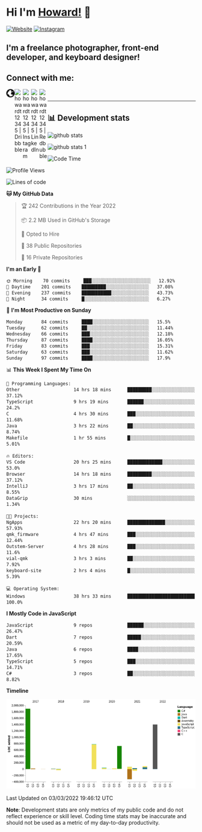 # Hi I'm [Howard!][website] 👋

[![Website](https://img.shields.io/website?label=howardt12345.com&style=for-the-badge&url=https%3A%2F%2Fhowardt12345.com)](https://howardt12345.com)
[![Instagram](https://img.shields.io/badge/instagram-%23E4405F.svg?&style=for-the-badge&logo=instagram&logoColor=white)](https://instagram.com/howardt12345)

I'm a freelance photographer, front-end developer, and keyboard designer!
---

## Connect with me:

[<img align="left" alt="howardt12345.com" width="22px" src="https://raw.githubusercontent.com/iconic/open-iconic/master/svg/globe.svg" />][website]
[<img align="left" alt="howardt12345 | Dribbble" width="22px" src="https://cdn.jsdelivr.net/npm/simple-icons@v3/icons/dribbble.svg" />][dribbble]
[<img align="left" alt="howardt12345 | Instagram" width="22px" src="https://cdn.jsdelivr.net/npm/simple-icons@v3/icons/instagram.svg" />][instagram]
[<img align="left" alt="howardt12345 | LinkedIn" width="22px" src="https://cdn.jsdelivr.net/npm/simple-icons@v3/icons/linkedin.svg" />][linkedin]
[<img align="left" alt="howardt12345 | Redbubble" width="22px" src="https://cdn.jsdelivr.net/npm/simple-icons@v3/icons/redbubble.svg" />][redbubble]

<br />

---

## 📊 Development stats

![github stats](https://github-readme-stats.vercel.app/api?username=howardt12345&show_icons=true&hide_border=true&theme=dark&hide=contribs,issues)

![github stats 1](https://github-readme-stats.vercel.app/api/top-langs?username=howardt12345&langs_count=8&show_icons=true&hide_border=true&theme=dark&layout=compact)

<!--START_SECTION:waka-->
![Code Time](http://img.shields.io/badge/Code%20Time-203%20hrs%2048%20mins-blue)

![Profile Views](http://img.shields.io/badge/Profile%20Views-35-blue)

![Lines of code](https://img.shields.io/badge/From%20Hello%20World%20I%27ve%20Written-5%20Million%20lines%20of%20code-blue)

**🐱 My GitHub Data** 

> 🏆 242 Contributions in the Year 2022
 > 
> 📦 2.2 MB Used in GitHub's Storage 
 > 
> 💼 Opted to Hire
 > 
> 📜 38 Public Repositories 
 > 
> 🔑 16 Private Repositories  
 > 
**I'm an Early 🐤** 

```text
🌞 Morning    70 commits     ███░░░░░░░░░░░░░░░░░░░░░░   12.92% 
🌆 Daytime    201 commits    █████████░░░░░░░░░░░░░░░░   37.08% 
🌃 Evening    237 commits    ███████████░░░░░░░░░░░░░░   43.73% 
🌙 Night      34 commits     █░░░░░░░░░░░░░░░░░░░░░░░░   6.27%

```
📅 **I'm Most Productive on Sunday** 

```text
Monday       84 commits     ████░░░░░░░░░░░░░░░░░░░░░   15.5% 
Tuesday      62 commits     ██░░░░░░░░░░░░░░░░░░░░░░░   11.44% 
Wednesday    66 commits     ███░░░░░░░░░░░░░░░░░░░░░░   12.18% 
Thursday     87 commits     ████░░░░░░░░░░░░░░░░░░░░░   16.05% 
Friday       83 commits     ███░░░░░░░░░░░░░░░░░░░░░░   15.31% 
Saturday     63 commits     ███░░░░░░░░░░░░░░░░░░░░░░   11.62% 
Sunday       97 commits     ████░░░░░░░░░░░░░░░░░░░░░   17.9%

```


📊 **This Week I Spent My Time On** 

```text
💬 Programming Languages: 
Other                    14 hrs 18 mins      █████████░░░░░░░░░░░░░░░░   37.12% 
TypeScript               9 hrs 19 mins       ██████░░░░░░░░░░░░░░░░░░░   24.2% 
C                        4 hrs 30 mins       ███░░░░░░░░░░░░░░░░░░░░░░   11.68% 
Java                     3 hrs 22 mins       ██░░░░░░░░░░░░░░░░░░░░░░░   8.74% 
Makefile                 1 hr 55 mins        █░░░░░░░░░░░░░░░░░░░░░░░░   5.01%

🔥 Editors: 
VS Code                  20 hrs 25 mins      █████████████░░░░░░░░░░░░   53.0% 
Browser                  14 hrs 18 mins      █████████░░░░░░░░░░░░░░░░   37.12% 
IntelliJ                 3 hrs 17 mins       ██░░░░░░░░░░░░░░░░░░░░░░░   8.55% 
DataGrip                 30 mins             ░░░░░░░░░░░░░░░░░░░░░░░░░   1.34%

🐱‍💻 Projects: 
NgApps                   22 hrs 20 mins      ██████████████░░░░░░░░░░░   57.93% 
qmk_firmware             4 hrs 47 mins       ███░░░░░░░░░░░░░░░░░░░░░░   12.44% 
Outstem-Server           4 hrs 28 mins       ███░░░░░░░░░░░░░░░░░░░░░░   11.6% 
vial-qmk                 3 hrs 3 mins        ██░░░░░░░░░░░░░░░░░░░░░░░   7.92% 
keyboard-site            2 hrs 4 mins        █░░░░░░░░░░░░░░░░░░░░░░░░   5.39%

💻 Operating System: 
Windows                  38 hrs 33 mins      █████████████████████████   100.0%

```

**I Mostly Code in JavaScript** 

```text
JavaScript               9 repos             ██████░░░░░░░░░░░░░░░░░░░   26.47% 
Dart                     7 repos             █████░░░░░░░░░░░░░░░░░░░░   20.59% 
Java                     6 repos             ████░░░░░░░░░░░░░░░░░░░░░   17.65% 
TypeScript               5 repos             ███░░░░░░░░░░░░░░░░░░░░░░   14.71% 
C#                       3 repos             ██░░░░░░░░░░░░░░░░░░░░░░░   8.82%

```


**Timeline**

![Chart not found](https://raw.githubusercontent.com/howardt12345/howardt12345/master/charts/bar_graph.png) 


 Last Updated on 03/03/2022 19:46:12 UTC
<!--END_SECTION:waka-->

**Note**: Development stats are only metrics of my public code and do not reflect experience or skill level. Coding time stats may be inaccurate and should not be used as a metric of my day-to-day productivity.

[website]: https://howardt12345.com
[dribbble]: https://dribbble.com/howardt12345
[instagram]: https://instagram.com/howardt12345
[linkedin]: https://linkedin.com/in/howardt12345
[redbubble]: https://www.redbubble.com/people/howardt12345/
